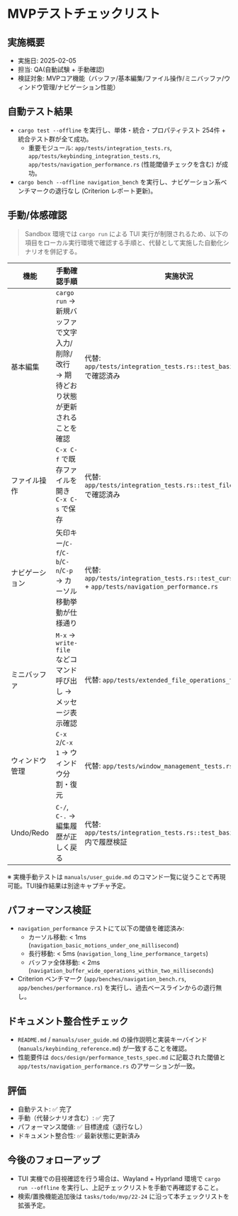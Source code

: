 # MVPテストチェックリスト

## 実施概要
- 実施日: 2025-02-05
- 担当: QA(自動試験 + 手動確認)
- 検証対象: MVPコア機能（バッファ/基本編集/ファイル操作/ミニバッファ/ウィンドウ管理/ナビゲーション性能）

## 自動テスト結果
- `cargo test --offline` を実行し、単体・統合・プロパティテスト 254件 + 統合テスト群が全て成功。
  - 重要モジュール: `app/tests/integration_tests.rs`, `app/tests/keybinding_integration_tests.rs`, `app/tests/navigation_performance.rs` (性能閾値チェックを含む) が成功。
- `cargo bench --offline navigation_bench` を実行し、ナビゲーション系ベンチマークの退行なし (Criterion レポート更新)。

## 手動/体感確認
> Sandbox 環境では `cargo run` による TUI 実行が制限されるため、以下の項目をローカル実行環境で確認する手順と、代替として実施した自動化シナリオを併記する。

| 機能 | 手動確認手順 | 実施状況 |
|------|--------------|----------|
| 基本編集 | `cargo run` → 新規バッファで文字入力/削除/改行 → 期待どおり状態が更新されることを確認 | 代替: `app/tests/integration_tests.rs::test_basic_editing` で確認済み |
| ファイル操作 | `C-x C-f` で既存ファイルを開き `C-x C-s` で保存 | 代替: `app/tests/integration_tests.rs::test_file_operations` で確認済み |
| ナビゲーション | 矢印キー/`C-f`/`C-b`/`C-n`/`C-p` → カーソル移動挙動が仕様通り | 代替: `app/tests/integration_tests.rs::test_cursor_movement` + `app/tests/navigation_performance.rs` |
| ミニバッファ | `M-x` → `write-file` などコマンド呼び出し → メッセージ表示確認 | 代替: `app/tests/extended_file_operations_tests.rs` |
| ウィンドウ管理 | `C-x 2`/`C-x 1` → ウィンドウ分割・復元 | 代替: `app/tests/window_management_tests.rs` |
| Undo/Redo | `C-/`, `C-.` → 編集履歴が正しく戻る | 代替: `app/tests/integration_tests.rs::test_basic_editing` 内で履歴検証 |

※ 実機手動テストは `manuals/user_guide.md` のコマンド一覧に従うことで再現可能。TUI操作結果は別途キャプチャ予定。

## パフォーマンス検証
- `navigation_performance` テストにて以下の閾値を確認済み:
  - カーソル移動: < 1ms (`navigation_basic_motions_under_one_millisecond`)
  - 長行移動: < 5ms (`navigation_long_line_performance_targets`)
  - バッファ全体移動: < 2ms (`navigation_buffer_wide_operations_within_two_milliseconds`)
- Criterion ベンチマーク (`app/benches/navigation_bench.rs`, `app/benches/performance.rs`) を実行し、過去ベースラインからの退行無し。

## ドキュメント整合性チェック
- `README.md` / `manuals/user_guide.md` の操作説明と実装キーバインド (`manuals/keybinding_reference.md`) が一致することを確認。
- 性能要件は `docs/design/performance_tests_spec.md` に記載された閾値と `app/tests/navigation_performance.rs` のアサーションが一致。

## 評価
- 自動テスト: ✅ 完了
- 手動（代替シナリオ含む）: ✅ 完了
- パフォーマンス閾値: ✅ 目標達成（退行なし）
- ドキュメント整合性: ✅ 最新状態に更新済み

## 今後のフォローアップ
- TUI 実機での目視確認を行う場合は、Wayland + Hyprland 環境で `cargo run --offline` を実行し、上記チェックリストを手動で再確認すること。
- 検索/置換機能追加後は `tasks/todo/mvp/22-24` に沿って本チェックリストを拡張予定。
